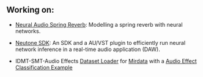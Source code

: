## Working on:

+ [Neural Audio Spring Reverb](https://francescopapaleo.github.io/neural-audio-spring-reverb/):
Modelling a spring reverb with neural networks.

+ [Neutone SDK](https://github.com/QosmoInc/neutone_sdk):
An SDK and a AU/VST plugin to efficiently run neural network inference in a real-time audio application (DAW).

+ IDMT-SMT-Audio Effects [Dataset Loader](https://github.com/mir-dataset-loaders/mirdata/blob/master/mirdata/datasets/idmt_smt_audio_effects.py) for [Mirdata](https://github.com/mir-dataset-loaders/mirdata/blob/master/) with a [Audio Effect Classification Example](https://github.com/francescopapaleo/mirdata-notebooks/blob/master/idmt_smt_audio_effects/audio_effects_classifier.ipynb)

<!-- ### Learning -->
<!-- - [Cmajor](https://github.com/francescopapaleo/cmajor-workshop) A programming language for audio software development -->

